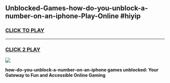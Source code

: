 
## Unblocked-Games-how-do-you-unblock-a-number-on-an-iphone-Play-Online #hiyip
<h3>
<a href="https://news.freeplayer.one?title=how-do-you-unblock-a-number-on-an-iphone&ref=3">CLICK TO PLAY</a></h3>
<hr>

<h3>
<a href="https://news.freeplayer.one?title=how-do-you-unblock-a-number-on-an-iphone&ref=3">CLICK 2 PLAY</a>
  
</h3>

<a href="https://news.freeplayer.one?title=how-do-you-unblock-a-number-on-an-iphone&ref=3"><img src="https://clearcache.store/games.png"></a>


**how-do-you-unblock-a-number-on-an-iphone games unblocked: Your Gateway to Fun and Accessible Online Gaming**
